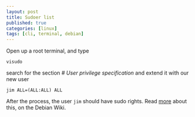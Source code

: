 ```yaml
---
layout: post
title: Sudoer list
published: true
categories: [linux]
tags: [cli, terminal, debian]
---
```


Open up a root terminal, and type 

    visudo

search for the section *# User privilege specification* and extend it with our new user

    jim ALL=(ALL:ALL) ALL

After the process, the user `jim` should have sudo rights. Read [more](https://wiki.debian.org/sudo) about this, on the Debian Wiki.